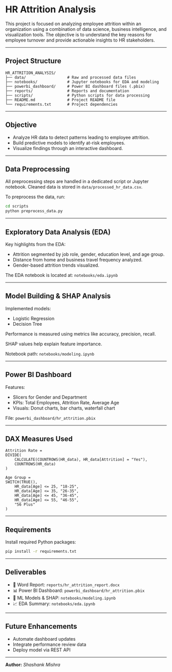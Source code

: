 # HR Attrition Analysis

This project is focused on analyzing employee attrition within an organization using a combination of data science, business intelligence, and visualization tools. The objective is to understand the key reasons for employee turnover and provide actionable insights to HR stakeholders.

---

## Project Structure

```
HR_ATTRITION_ANALYSIS/
├── data/                  # Raw and processed data files
├── notebooks/             # Jupyter notebooks for EDA and modeling
├── powerbi_dashboard/     # Power BI dashboard files (.pbix)
├── reports/               # Reports and documentation
├── scripts/               # Python scripts for data processing
├── README.md              # Project README file
└── requirements.txt       # Project dependencies
```

---

## Objective

* Analyze HR data to detect patterns leading to employee attrition.
* Build predictive models to identify at-risk employees.
* Visualize findings through an interactive dashboard.

---

## Data Preprocessing

All preprocessing steps are handled in a dedicated script or Jupyter notebook. Cleaned data is stored in `data/processed_hr_data.csv`.

To preprocess the data, run:

```bash
cd scripts
python preprocess_data.py
```

---

## Exploratory Data Analysis (EDA)

Key highlights from the EDA:

* Attrition segmented by job role, gender, education level, and age group.
* Distance from home and business travel frequency analyzed.
* Gender-based attrition trends visualized.

The EDA notebook is located at: `notebooks/eda.ipynb`

---

## Model Building & SHAP Analysis

Implemented models:

* Logistic Regression
* Decision Tree

Performance is measured using metrics like accuracy, precision, recall.

SHAP values help explain feature importance.

Notebook path: `notebooks/modeling.ipynb`

---

## Power BI Dashboard

Features:

* Slicers for Gender and Department
* KPIs: Total Employees, Attrition Rate, Average Age
* Visuals: Donut charts, bar charts, waterfall chart

File: `powerbi_dashboard/hr_attrition.pbix`

---

## DAX Measures Used

```DAX
Attrition Rate = 
DIVIDE(
    CALCULATE(COUNTROWS(HR_data), HR_data[Attrition] = "Yes"),
    COUNTROWS(HR_data)
)

Age Group = 
SWITCH(TRUE(),
    HR_data[Age] <= 25, "18-25",
    HR_data[Age] <= 35, "26-35",
    HR_data[Age] <= 45, "36-45",
    HR_data[Age] <= 55, "46-55",
    "56 Plus"
)
```

---

## Requirements

Install required Python packages:

```bash
pip install -r requirements.txt
```

---

## Deliverables

* 📄 Word Report: `reports/hr_attrition_report.docx`
* 📊 Power BI Dashboard: `powerbi_dashboard/hr_attrition.pbix`
* 🧠 ML Models & SHAP: `notebooks/modeling.ipynb`
* 📈 EDA Summary: `notebooks/eda.ipynb`

---

## Future Enhancements

* Automate dashboard updates
* Integrate performance review data
* Deploy model via REST API

---

**Author:** *Shashank Mishra*

